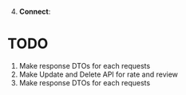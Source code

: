 4. **Connect**:
 
 # TODO
 1. Make response DTOs for each requests
 2. Make Update and Delete API for rate and review
 1. Make response DTOs for each requests
